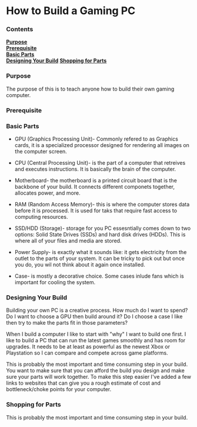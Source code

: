 # How to Build a Gaming PC

### Contents
[**Purpose**][Purpose]<br>
[**Prerequisite**][Prerequisite]<br>
[**Basic Parts**][Basic Parts]<br>
[**Designing Your Build**][Designing Your Build]
[**Shopping for Parts**][Shopping for Parts]

### Purpose
The purpose of this is to teach anyone how to build their own gaming computer. 


### Prerequisite




### Basic Parts

* GPU (Graphics Processing Unit)- Commonly refered to as Graphics cards, it is a specialized processor designed for rendering all images on the computer screen.

* CPU (Central Processing Unit)- is the part of a computer that retreives and executes instructions. It is basically the brain of the computer. 

* Motherboard- the motherboard is a printed circuit board that is the backbone of your build. It connects different componets together, allocates power, and more.

* RAM (Random Access Memory)- this is where the computer stores data before it is processed. It is used for taks that require fast access to computing resources.

* SSD/HDD (Storage)- storage for you PC essesntially comes down to two options: Solid State Drives (SSDs) and hard disk drives (HDDs). This is where all of your files and media are stored.

* Power Supply- is exactly what it sounds like: it gets electricity from the outlet to the parts of your system. It can be tricky to pick out but once you do, you wil not think about it again once installed.

* Case- is mostly a decorative choice. Some cases inlude fans which is important for cooling the system. 

### Designing Your Build

Building your own PC is a creative process. How much do I want to spend? Do I want to choose a GPU then build around it? Do I choose a case I like then try to make the parts fit in those parameters?

When I build a computer I like to start with "why" I want to build one first. I like to build a PC that can run the latest games smoothly and has room for upgrades. It needs to be at least as powerful as the newest Xbox or Playstation so I can compare and compete across game platforms.

This is probably the most important and time consuming step in your build. You want to make sure that you can afford the build you design and make sure your parts will work together. To make this step easier I've added a few links to websites that can give you a rough estimate of cost and bottleneck/choke points for your computer.


### Shopping for Parts

This is probably the most important and time consuming step in your build. 

[Purpose]: #Purpose
[Prerequisite]: #Prerequisite
[Basic Parts]: #Basic-Parts
[Designing Your Build]: #Designing-Your-Build
[Shopping for Parts]: #Shopping-for-Parts
